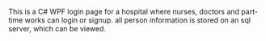 This is a C# WPF login page for a hospital where nurses, doctors and part-time works can login or signup. all person information is stored on an sql server, which can be viewed.
